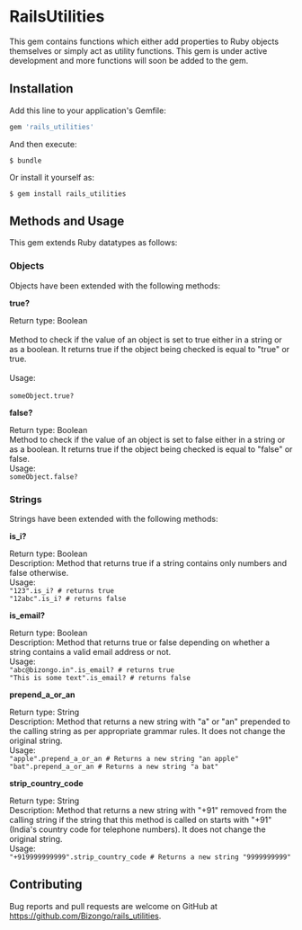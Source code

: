 # RailsUtilities

This gem contains functions which either add properties to Ruby objects themselves or simply act as utility functions. This gem is under active development and more functions will soon be added to the gem.

## Installation

Add this line to your application's Gemfile:

```ruby
gem 'rails_utilities'
```

And then execute:

    $ bundle

Or install it yourself as:

    $ gem install rails_utilities

## Methods and Usage

This gem extends Ruby datatypes as follows:

### Objects

Objects have been extended with the following methods:

**true?**

Return type: Boolean <br/><br/>
Method to check if the value of an object is set to true either in a string or as a boolean. It returns true if the object being checked is equal to "true" or true. <br/><br/>
Usage: <br/><br/>
`someObject.true?`

**false?**

Return type: Boolean <br/>
Method to check if the value of an object is set to false either in a string or as a boolean. It returns true if the object being checked is equal to "false" or false. <br/>
Usage: <br/>
`someObject.false?`

### Strings

Strings have been extended with the following methods:

**is_i?**

Return type: Boolean <br/>
Description: Method that returns true if a string contains only numbers and false otherwise. <br/>
Usage: <br/>
`"123".is_i? # returns true` <br/>
`"12abc".is_i? # returns false`

**is_email?**

Return type: Boolean <br/>
Description: Method that returns true or false depending on whether a string contains a valid email address or not. <br/>
Usage: <br/>
`"abc@bizongo.in".is_email? # returns true` <br/>
`"This is some text".is_email? # returns false`

**prepend_a_or_an**

Return type: String <br/>
Description: Method that returns a new string with "a" or "an" prepended to the calling string as per appropriate grammar rules. It does not change the original string. <br/>
Usage: <br/>
`"apple".prepend_a_or_an # Returns a new string "an apple"` <br/>
`"bat".prepend_a_or_an # Returns a new string "a bat"`

**strip_country_code**

Return type: String <br/>
Description: Method that returns a new string with "+91" removed from the calling string if the string that this method is called on starts with "+91" (India's country code for telephone numbers). It does not change the original string. <br/>
Usage: <br/>
`"+919999999999".strip_country_code # Returns a new string "9999999999"`

## Contributing

Bug reports and pull requests are welcome on GitHub at https://github.com/Bizongo/rails_utilities.
